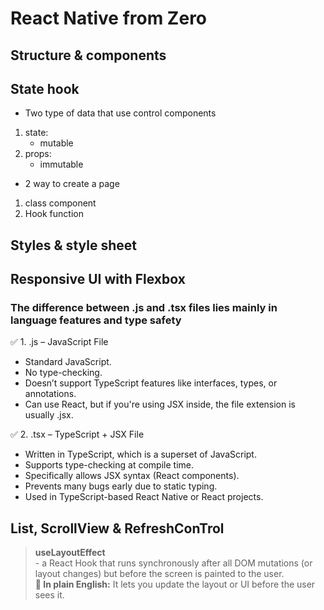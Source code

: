 # React Native from Zero

## Structure & components
## State hook
- Two type of data that use control components
1. state: 
    - mutable
2. props:
    - immutable

- 2 way to create a page
1. class component
2. Hook function

## Styles & style sheet
## Responsive UI with Flexbox


### The difference between .js and .tsx files lies mainly in language features and type safety
✅ 1. .js – JavaScript File
- Standard JavaScript.
- No type-checking.
- Doesn’t support TypeScript features like interfaces, types, or annotations.
- Can use React, but if you're using JSX inside, the file extension is usually .jsx.

✅ 2. .tsx – TypeScript + JSX File
- Written in TypeScript, which is a superset of JavaScript.
- Supports type-checking at compile time.
- Specifically allows JSX syntax (React components).
- Prevents many bugs early due to static typing.
- Used in TypeScript-based React Native or React projects.

## List, ScrollView & RefreshConTrol

> **useLayoutEffect**
> <br> - a React Hook that runs synchronously after all DOM mutations (or layout changes) but before the screen is painted to the user.
<br> **🧠 In plain English:**
It lets you update the layout or UI before the user sees it.